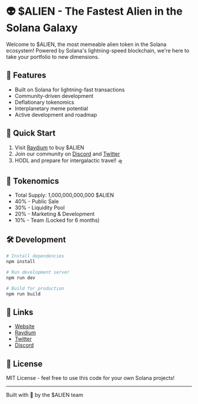 # 👽 $ALIEN - The Fastest Alien in the Solana Galaxy

Welcome to $ALIEN, the most memeable alien token in the Solana ecosystem! Powered by Solana's lightning-speed blockchain, we're here to take your portfolio to new dimensions.

## 🚀 Features

- Built on Solana for lightning-fast transactions
- Community-driven development
- Deflationary tokenomics
- Interplanetary meme potential
- Active development and roadmap

## 💫 Quick Start

1. Visit [Raydium](https://raydium.io/swap) to buy $ALIEN
2. Join our community on [Discord](#) and [Twitter](#)
3. HODL and prepare for intergalactic travel! 🛸

## 🌌 Tokenomics

- Total Supply: 1,000,000,000,000 $ALIEN
- 40% - Public Sale
- 30% - Liquidity Pool
- 20% - Marketing & Development
- 10% - Team (Locked for 6 months)

## 🛠 Development

```bash
# Install dependencies
npm install

# Run development server
npm run dev

# Build for production
npm run build
```

## 🔗 Links

- [Website](https://alien.com)
- [Raydium](https://raydium.io/swap)
- [Twitter](#)
- [Discord](#)

## 📜 License

MIT License - feel free to use this code for your own Solana projects!

---
Built with 💜 by the $ALIEN team